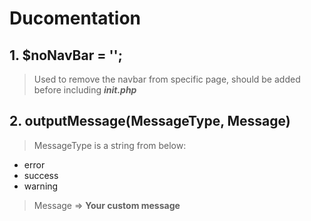 # Ducomentation
## 1. **$noNavBar = '';** 
> Used to remove the navbar from specific page, should be added before including ___init.php___


## 2. **outputMessage(MessageType, Message)**
> MessageType is a string from below:
- error
- success
- warning

> Message => **Your custom message**